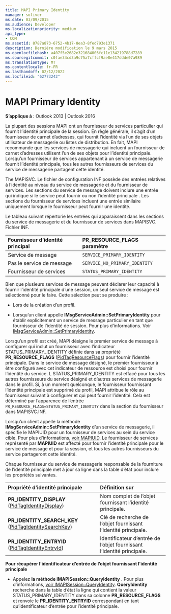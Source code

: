 ```yaml
---
title: MAPI Primary Identity
manager: soliver
ms.date: 03/09/2015
ms.audience: Developer
ms.localizationpriority: medium
api_type:
- COM
ms.assetid: 8787a873-6752-4b17-8ea3-8fed793e1371
description: Dernière modification le 9 mars 2015
ms.openlocfilehash: a407f5e2682e321684003fc11e134219788d7289
ms.sourcegitcommit: c0fae34cd3a9c75a7cffcf9ae8e417ddde07a989
ms.translationtype: MT
ms.contentlocale: fr-FR
ms.lasthandoff: 02/12/2022
ms.locfileid: "62773242"
---
```

# <a name="mapi-primary-identity"></a>MAPI Primary Identity

  
  
**S’applique à** : Outlook 2013 | Outlook 2016 
  
La plupart des sessions MAPI ont un fournisseur de services particulier qui fournit l’identité principale de la session. En règle générale, il s’agit d’un fournisseur de carnet d’adresses, qui fournit l’identité via l’un de ses objets utilisateur de messagerie ou listes de distribution. En fait, MAPI recommande que les services de messagerie qui incluent un fournisseur de carnet d’adresses utilisent l’un de ses objets pour l’identité principale. Lorsqu’un fournisseur de services appartenant à un service de messagerie fournit l’identité principale, tous les autres fournisseurs de services du service de messagerie partagent cette identité.
  
The MAPISVC. Le fichier de configuration INF possède des entrées relatives à l’identité au niveau du service de messagerie et du fournisseur de services. Les sections du service de message doivent inclure une entrée qui indique si le service peut fournir ou non l’identité principale . Les sections du fournisseur de services incluent une entrée similaire uniquement lorsque le fournisseur peut fournir une identité.
  
Le tableau suivant répertorie les entrées qui apparaissent dans les sections du service de messagerie et du fournisseur de services dans MAPISVC. Fichier INF.
  
|**Fournisseur d’identité principal**|**PR_RESOURCE_FLAGS paramètre**|
|:-----|:-----|
|Service de message  <br/> | `SERVICE_PRIMARY_IDENTITY` <br/> |
|Pas le service de message  <br/> | `SERVICE_NO_PRIMARY_IDENTITY` <br/> |
|Fournisseur de services  <br/> | `STATUS_PRIMARY_IDENTITY` <br/> |
   
Bien que plusieurs services de message peuvent déclarer leur capacité à fournir l’identité principale d’une session, un seul service de message est sélectionné pour le faire. Cette sélection peut se produire :
  
- Lors de la création d’un profil.
    
- Lorsqu’un client appelle **IMsgServiceAdmin::SetPrimaryIdentity** pour établir explicitement un service de message particulier en tant que fournisseur de l’identité de session. Pour plus d’informations. Voir [IMsgServiceAdmin::SetPrimaryIdentity](imsgserviceadmin-setprimaryidentity.md).
    
Lorsqu’un profil est créé, MAPI désigne le premier service de message à configurer qui inclut un fournisseur avec l’indicateur STATUS_PRIMARY_IDENTITY définie dans sa propriété **PR_RESOURCE_FLAGS** ([PidTagResourceFlags](pidtagresourceflags-canonical-property.md)) pour fournir l’identité principale. Dans le service de message désigné, le premier fournisseur à être configuré avec cet indicateur de ressource est choisi pour fournir l’identité du service. L STATUS_PRIMARY_IDENTITY est effacé pour tous les autres fournisseurs du service désigné et d’autres services de messagerie dans le profil. Si, à un moment quelconque, le fournisseur fournissant l’identité principale est supprimé du profil, MAPI attribue le rôle au fournisseur suivant à configurer et qui peut fournir l’identité. Cela est déterminé par l’apparence de l’entrée  `PR_RESOURCE_FLAGS=STATUS_PRIMARY_IDENTITY` dans la section du fournisseur dans MAPISVC.INF. 
  
Lorsqu’un client appelle la méthode **IMsgServiceAdmin::SetPrimaryIdentity** d’un service de messagerie, il spécifie le MAPIUID pour un fournisseur de services au sein du service cible. Pour plus d’informations, [voir MAPIUID](mapiuid.md). Le fournisseur de services représenté par **MAPIUID** est affecté pour fournir l’identité principale pour le service de message et pour la session, et tous les autres fournisseurs du service partageront cette identité. 
  
Chaque fournisseur du service de messagerie responsable de la fourniture de l’identité principale met à jour sa ligne dans la table d’état pour inclure les propriétés suivantes.
  
|**Propriété d’identité principale**|**Définition sur**|
|:-----|:-----|
|**PR_IDENTITY_DISPLAY** ([PidTagIdentityDisplay](pidtagidentitydisplay-canonical-property.md))  <br/> |Nom complet de l’objet fournissant l’identité principale. |
|**PR_IDENTITY_SEARCH_KEY** ([PidTagIdentitySearchKey](pidtagidentitysearchkey-canonical-property.md))  <br/> |Clé de recherche de l’objet fournissant l’identité principale. |
|**PR_IDENTITY_ENTRYID** ([PidTagIdentityEntryId](pidtagidentityentryid-canonical-property.md))  <br/> |Identificateur d’entrée de l’objet fournissant l’identité principale. |
   
 **Pour récupérer l’identificateur d’entrée de l’objet fournissant l’identité principale**
  
- Appelez **la méthode IMAPISession::QueryIdentity** . Pour plus d’informations, [voir IMAPISession::QueryIdentity](imapisession-queryidentity.md). **QueryIdentity** recherche dans la table d’état la ligne qui contient la valeur STATUS_PRIMARY_IDENTITY dans sa colonne **PR_RESOURCE_FLAGS** et renvoie le **PR_IDENTITY_ENTRYID** correspondant en tant qu’identificateur d’entrée pour l’identité principale. 
    

